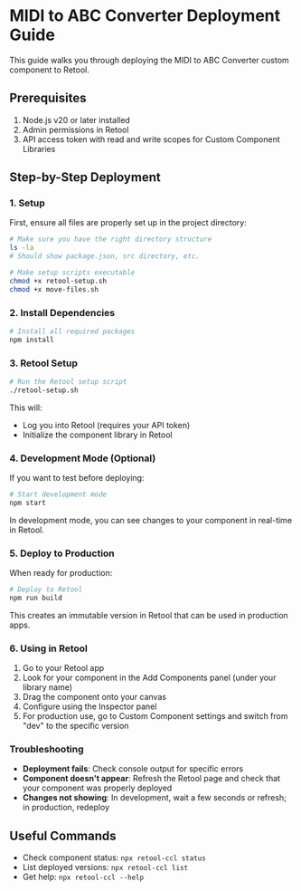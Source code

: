# MIDI to ABC Converter Deployment Guide

This guide walks you through deploying the MIDI to ABC Converter custom component to Retool.

## Prerequisites

1. Node.js v20 or later installed
2. Admin permissions in Retool
3. API access token with read and write scopes for Custom Component Libraries

## Step-by-Step Deployment

### 1. Setup

First, ensure all files are properly set up in the project directory:

```bash
# Make sure you have the right directory structure
ls -la
# Should show package.json, src directory, etc.

# Make setup scripts executable
chmod +x retool-setup.sh 
chmod +x move-files.sh
```

### 2. Install Dependencies

```bash
# Install all required packages
npm install
```

### 3. Retool Setup

```bash
# Run the Retool setup script
./retool-setup.sh
```

This will:
- Log you into Retool (requires your API token)
- Initialize the component library in Retool

### 4. Development Mode (Optional)

If you want to test before deploying:

```bash
# Start development mode
npm start
```

In development mode, you can see changes to your component in real-time in Retool.

### 5. Deploy to Production

When ready for production:

```bash
# Deploy to Retool
npm run build
```

This creates an immutable version in Retool that can be used in production apps.

### 6. Using in Retool

1. Go to your Retool app
2. Look for your component in the Add Components panel (under your library name)
3. Drag the component onto your canvas
4. Configure using the Inspector panel
5. For production use, go to Custom Component settings and switch from "dev" to the specific version

### Troubleshooting

- **Deployment fails**: Check console output for specific errors
- **Component doesn't appear**: Refresh the Retool page and check that your component was properly deployed
- **Changes not showing**: In development, wait a few seconds or refresh; in production, redeploy

## Useful Commands

- Check component status: `npx retool-ccl status`
- List deployed versions: `npx retool-ccl list`
- Get help: `npx retool-ccl --help`
